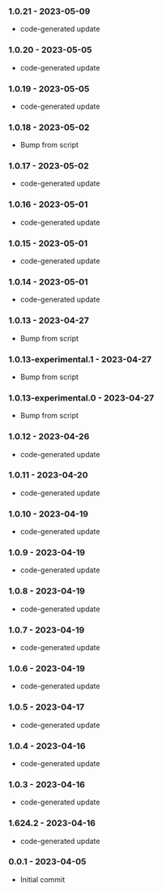 ### 1.0.21 - 2023-05-09

- code-generated update

### 1.0.20 - 2023-05-05

- code-generated update

### 1.0.19 - 2023-05-05

- code-generated update

### 1.0.18 - 2023-05-02

- Bump from script

### 1.0.17 - 2023-05-02

- code-generated update

### 1.0.16 - 2023-05-01

- code-generated update

### 1.0.15 - 2023-05-01

- code-generated update

### 1.0.14 - 2023-05-01

- code-generated update

### 1.0.13 - 2023-04-27

- Bump from script

### 1.0.13-experimental.1 - 2023-04-27

- Bump from script

### 1.0.13-experimental.0 - 2023-04-27

- Bump from script

### 1.0.12 - 2023-04-26

- code-generated update

### 1.0.11 - 2023-04-20

- code-generated update

### 1.0.10 - 2023-04-19

- code-generated update

### 1.0.9 - 2023-04-19

- code-generated update

### 1.0.8 - 2023-04-19

- code-generated update

### 1.0.7 - 2023-04-19

- code-generated update

### 1.0.6 - 2023-04-19

- code-generated update

### 1.0.5 - 2023-04-17

- code-generated update

### 1.0.4 - 2023-04-16

- code-generated update

### 1.0.3 - 2023-04-16

- code-generated update

### 1.624.2 - 2023-04-16

- code-generated update

### 0.0.1 - 2023-04-05

- Initial commit